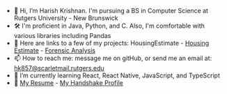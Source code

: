- 👋 Hi, I’m Harish Krishnan. I'm pursuing a BS in Computer Science at Rutgers University - New Brunswick
- 🛠️ I'm proficient in Java, Python, and C. Also, I'm comfortable with various libraries including Pandas
- 📌 Here are links to a few of my projects: HousingEstimate - [Housing Estimate](https://github.com/HarishKrishnaan/HousingEstimate.git) - [Forensic Analysis](https://github.com/HarishKrishnaan/ForensicAnalysis.git)
- 📫 How to reach me: message me on gitHub, or send me an email at: hk857@scarletmail.rutgers.edu
- 🌱 I’m currently learning React, React Native, JavaScript, and TypeScript
- 📄 [My Resume](https://drive.google.com/file/d/1P8oZBGTjFzG2zovfR7Q2_MHZLFnQqYjr/view) - [My Handshake Profile](https://rutgers.joinhandshake.com/profiles/tr3gvj)

<!---
MadStryfe/MadStryfe is a ✨ special ✨ repository because its `README.md` (this file) appears on your GitHub profile.
You can click the Preview link to take a look at your changes.
--->
